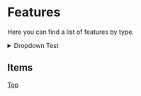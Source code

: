 # Features

Here you can find a list of features by type.

<details><summary>Dropdown Test</summary>

+ markdown list 1
  + nested list 1
  + nested list 2
+ markdown list 2

</details>

## Items

[Top](#features)
